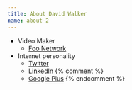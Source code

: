 ```yaml
---
title: About David Walker
name: about-2
---
```


* Video Maker
  * [Foo Network](http://foo.network/)
* Internet personality
  * [Twitter](https://twitter.com/grax)
  * [LinkedIn](https://www.linkedin.com/in/davidalanwalker)
{% comment %}
  * [Google Plus](https://plus.google.com/u/0/+FooNetwork/videos)
{% endcomment %}